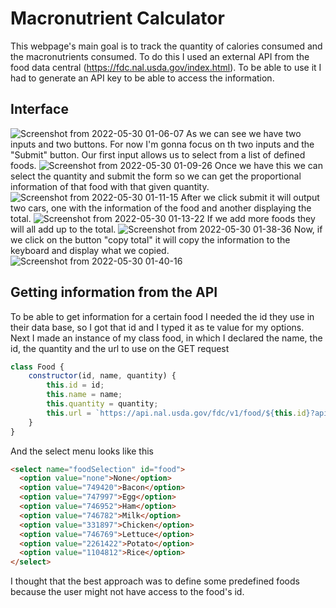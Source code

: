 # Macronutrient Calculator
This webpage's main goal is to track the quantity of calories consumed and the macronutrients consumed. 
To do this I used an external API from the food data central (https://fdc.nal.usda.gov/index.html). To be able to use it I had to generate an API key to be able to access the information.
## Interface
![Screenshot from 2022-05-30 01-06-07](https://user-images.githubusercontent.com/91041738/170947114-4231567d-9387-4cb9-a1f2-07f2a945398b.png)
As we can see we have two inputs and two buttons. For now I'm gonna focus on th two inputs and the "Submit" button.
Our first input allows us to select from a list of defined foods.
![Screenshot from 2022-05-30 01-09-26](https://user-images.githubusercontent.com/91041738/170947541-efc0d8cb-7558-40d1-bbeb-e388da5dcd60.png)
Once we have this we can select the quantity and submit the form so we can get the proportional information of that food with that given quantity.
![Screenshot from 2022-05-30 01-11-15](https://user-images.githubusercontent.com/91041738/170947853-ed26accc-0b74-4379-8805-35a25efb7475.png)
After we click submit it will output two cars, one with the information of the food and another displaying the total.
![Screenshot from 2022-05-30 01-13-22](https://user-images.githubusercontent.com/91041738/170948491-65c29305-c19b-4c29-a3bb-6f2ee6a74632.png)
If we add more foods they will all add up to the total.
![Screenshot from 2022-05-30 01-38-36](https://user-images.githubusercontent.com/91041738/170953016-d57d1546-5bd8-406e-954e-a79e997e1e4e.png)
Now, if we click on the button "copy total" it will copy the information to the keyboard and display what we copied.
![Screenshot from 2022-05-30 01-40-16](https://user-images.githubusercontent.com/91041738/170953292-0ebff272-c655-4584-99b2-4ff905b9660b.png)

## Getting information from the API
To be able to get information for a certain food I needed the id they use in their data base, so I got that id and I typed it as te value for my options. Next I made an instance of my class food, in which I declared the name, the id, the quantity and the url to use on the GET request
```js
class Food {
    constructor(id, name, quantity) {
        this.id = id;
        this.name = name;
        this.quantity = quantity;
        this.url = `https://api.nal.usda.gov/fdc/v1/food/${this.id}?api_key=${apiKey}`;
    }
}
```
And the select menu looks like this
```html
<select name="foodSelection" id="food">
  <option value="none">None</option>
  <option value="749420">Bacon</option>
  <option value="747997">Egg</option>
  <option value="746952">Ham</option>
  <option value="746782">Milk</option>
  <option value="331897">Chicken</option>
  <option value="746769">Lettuce</option>
  <option value="2261422">Potato</option>
  <option value="1104812">Rice</option>
</select>
```
I thought that the best approach was to define some predefined foods because the user might not have access to the food's id.
## 
